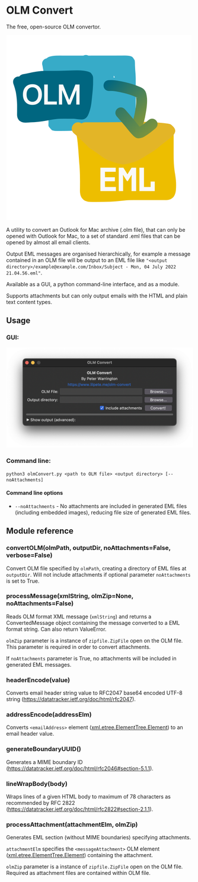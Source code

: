 # OLM Convert

The free, open-source OLM convertor.

![](olmConvert.png)

A utility to convert an Outlook for Mac archive (.olm file), that can only be opened with Outlook for Mac, to a set of standard .eml files that can be opened by almost all email clients.

Output EML messages are organised hierarchically, for example a message contained in an OLM file will be output to an EML file like `"<output directory>/example@example.com/Inbox/Subject - Mon, 04 July 2022 21.04.56.eml"`.

Available as a GUI, a python command-line interface, and as a module.

Supports attachments but can only output emails with the HTML and plain text content types.

## Usage

### GUI:

![Screenshot of GUI](screenshot.png)

### Command line:
```
python3 olmConvert.py <path to OLM file> <output directory> [--noAttachments]
```

#### Command line options

* `--noAttachments` - No attachments are included in generated EML files (including embedded images), reducing file size of generated EML files.

## Module reference

### convertOLM(olmPath, outputDir, noAttachments=False, verbose=False)
Convert OLM file specified by `olmPath`, creating a directory of EML files at `outputDir`. Will not include attachments if optional parameter `noAttachments` is set to True.

### processMessage(xmlString, olmZip=None, noAttachments=False)
Reads OLM format XML message (`xmlString`) and returns a ConvertedMessage object containing the message converted to a EML format string. Can also return ValueError.

`olmZip` parameter is a instance of `zipfile.ZipFile` open on the OLM file. This parameter is required in order to convert attachments.

If `noAttachments` parameter is True, no attachments will be included in generated EML messages.

### headerEncode(value)
Converts email header string value to RFC2047 base64 encoded UTF-8 string (<https://datatracker.ietf.org/doc/html/rfc2047>).

### addressEncode(addressElm)
Converts `<emailAddress>` element ([xml.etree.ElementTree.Element](https://docs.python.org/3/library/xml.etree.elementtree.html#xml.etree.ElementTree.Element)) to an email header value.

### generateBoundaryUUID()
Generates a MIME boundary ID (<https://datatracker.ietf.org/doc/html/rfc2046#section-5.1.1>).

### lineWrapBody(body)
Wraps lines of a given HTML body to maximum of 78 characters as recommended by RFC 2822 (https://datatracker.ietf.org/doc/html/rfc2822#section-2.1.1).

### processAttachment(attachmentElm, olmZip)
Generates EML section (without MIME boundaries) specifying attachments.

`attachmentElm` specifies the `<messageAttachment>` OLM element ([xml.etree.ElementTree.Element](https://docs.python.org/3/library/xml.etree.elementtree.html#xml.etree.ElementTree.Element)) containing the attachment.

`olmZip` parameter is a instance of `zipfile.ZipFile` open on the OLM file. Required as attachment files are contained within OLM file.